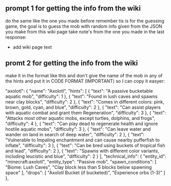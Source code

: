 ## prompt 1 for getting the info from the wiki

do the same  like the one you made before remember tis 
is for the guessing game, the goal is to guess the mob 
with random info given from the JSON you make from this
 wiki page take note's from the one you made in the last
response:

- add wiki page text

## promt 2 for getting the info from the wiki

make it in the format like this and don't give the name 
of the mob in any of the hints and put it in CODE FORMAT (IMPORTANT)
so I can copy it easyer:


"axolotl": {
        "name": "Axolotl",
        "hints": [
          { "text": "A passive bucketable aquatic mob", "difficulty": 1 },
          { "text": "Found in lush caves and spawns near clay blocks", "difficulty": 2 },
          { "text": "Comes in different colors: pink, brown, gold, cyan, and blue", "difficulty": 2 },
          { "text": "Can assist players with aquatic combat and grant them Regeneration", "difficulty": 3 },
          { "text": "Attacks most other aquatic mobs, except turtles, dolphins, and frogs", "difficulty": 4 },
          { "text": "Can play dead to regenerate health and ignore hostile aquatic mobs", "difficulty": 3 },
          { "text": "Can leave water and wander on land in search of deep water", "difficulty": 2 },
          { "text": "Vulnerable to Impaling enchantment and can cause nearby pufferfish to inflate", "difficulty": 3 },
          { "text": "Can be bred using buckets of tropical fish and lead", "difficulty": 2 },
          { "text": "Spawns with different color variants, including leucistic and blue", "difficulty": 2 }
        ],
        "technical_info": {
          "entity_id": "minecraft:axolotl",
          "entity_type": "Passive mob",
          "spawn_conditions": [
            "Biome: Lush Caves",
            "Clay block less than 5 blocks below spawning space"
          ],
          "drops": [
            "Axolotl Bucket (if bucketed)",
            "Experience orbs (1-3)"
          ]
        },